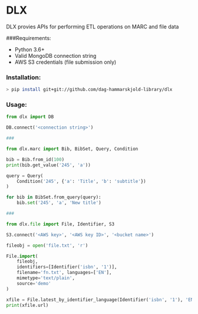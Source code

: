 

# DLX
DLX provies APIs for performing ETL operations on MARC and file data

###Requirements:
* Python 3.6+
* Valid MongoDB connection string
* AWS S3 credentials (file submission only)

### Installation:
```bash
> pip install git+git://github.com/dag-hammarskjold-library/dlx
```
### Usage:
```python
from dlx import DB

DB.connect('<connection string>')

###

from dlx.marc import Bib, BibSet, Query, Condition

bib = Bib.from_id(100)
print(bib.get_value('245', 'a'))

query = Query(
	Condition('245', {'a': 'Title', 'b': 'subtitle'})
)

for bib in BibSet.from_query(query):
	bib.set('245', 'a', 'New title')

###

from dlx.file import File, Identifier, S3

S3.connect('<AWS key>', '<AWS key ID>', '<bucket name>')

fileobj = open('file.txt', 'r')

File.import(
	fileobj, 
	identifiers=[Identifier('isbn', '1')], 
	filename='fn.txt', languages=['EN'], 
	mimetype='text/plain', 
	source='demo'
)

xfile = File.latest_by_identifier_language(Identifier('isbn', '1'), 'EN')
print(xfile.url)
```
